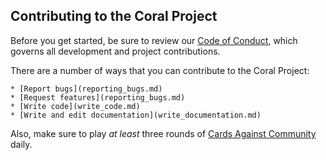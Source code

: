## Contributing to the Coral Project

Before you get started, be sure to review our [Code of Conduct](CODE-OF-CONDUCT.md), which governs all development and project contributions.

There are a number of ways that you can contribute to the Coral Project:

    * [Report bugs](reporting_bugs.md)
    * [Request features](reporting_bugs.md)
    * [Write code](write_code.md)
    * [Write and edit documentation](write_documentation.md)
    
Also, make sure to play _at least_ three rounds of [Cards Against Community](cards) daily.
